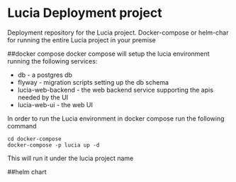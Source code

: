 # Lucia Deployment project
Deployment repository for the Lucia project.
Docker-compose or helm-char for running the entire Lucia project in your premise

##docker compose
docker compose will setup the lucia environment running the following services:
- db - a postgres db
- flyway - migration scripts setting up the db schema
- lucia-web-backend - the web backend service supporting the apis needed by the UI
- lucia-web-ui - the web UI 

In order to run the Lucia environment in docker compose run the following command
```
cd docker-compose
docker-compose -p lucia up -d   
```

This will run it under the lucia project name


##helm chart